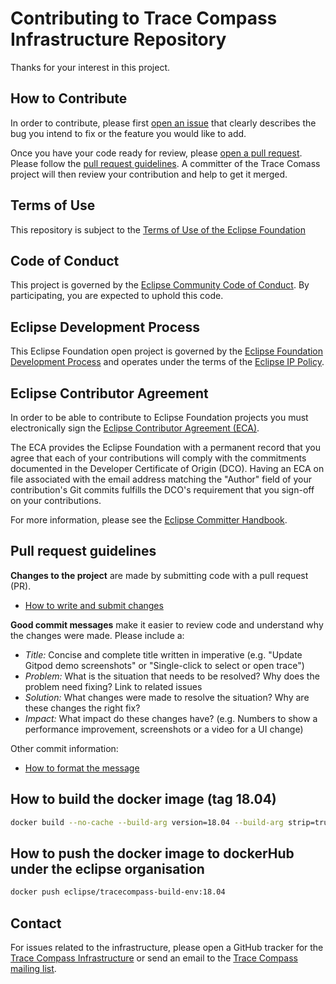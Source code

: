 # Contributing to Trace Compass Infrastructure Repository

Thanks for your interest in this project.

## How to Contribute

In order to contribute, please first [open an issue][issues] that clearly describes the bug you
intend to fix or the feature you would like to add.

Once you have your code ready for review, please  [open a pull request][pull-requests]. Please follow
the [pull request guidelines][pr-guide]. A committer of the Trace Comass project will then review your 
contribution and help to get it merged.

## Terms of Use

This repository is subject to the [Terms of Use of the Eclipse Foundation][terms]

## Code of Conduct

This project is governed by the [Eclipse Community Code of Conduct](CODE_OF_CONDUCT.md).
By participating, you are expected to uphold this code.

## Eclipse Development Process

This Eclipse Foundation open project is governed by the [Eclipse Foundation
Development Process][dev-process] and operates under the terms of the [Eclipse IP Policy][ip-policy].

## Eclipse Contributor Agreement

In order to be able to contribute to Eclipse Foundation projects you must
electronically sign the [Eclipse Contributor Agreement (ECA)][eca].

The ECA provides the Eclipse Foundation with a permanent record that you agree
that each of your contributions will comply with the commitments documented in
the Developer Certificate of Origin (DCO). Having an ECA on file associated with
the email address matching the "Author" field of your contribution's Git commits
fulfills the DCO's requirement that you sign-off on your contributions.

For more information, please see the [Eclipse Committer Handbook][commiter-handbook].

## Pull request guidelines

**Changes to the project** are made by submitting code with a pull request (PR).

* [How to write and submit changes][creating-changes]

**Good commit messages** make it easier to review code and understand why the changes were made.
Please include a:

* *Title:* Concise and complete title written in imperative (e.g. "Update Gitpod demo screenshots"
or "Single-click to select or open trace")
* *Problem:* What is the situation that needs to be resolved? Why does the problem need fixing?
Link to related issues
* *Solution:* What changes were made to resolve the situation? Why are these changes the right fix?
* *Impact:* What impact do these changes have? (e.g. Numbers to show a performance improvement,
screenshots or a video for a UI change)

Other commit information:

* [How to format the message][commit-message-message]

## How to build the docker image (tag 18.04)

```bash
docker build --no-cache --build-arg version=18.04 --build-arg strip=true  -t eclipse/tracecompass-build-env:18.04 .
```

## How to push the docker image to dockerHub under the eclipse organisation
```bash
docker push eclipse/tracecompass-build-env:18.04
```

## Contact

For issues related to the infrastructure, please open a GitHub tracker for the [Trace Compass Infrastructure][tc-infra] or send an email to the [Trace Compass mailing list][mailing-list].

[commit-message-message]: https://tbaggery.com/2008/04/19/a-note-about-git-commit-messages.html
[commiter-handbook]: https://www.eclipse.org/projects/handbook/#resources-commit
[contact-us]: #contact
[creating-changes]: https://www.dataschool.io/how-to-contribute-on-github/
[dev-process]: https://eclipse.org/projects/dev_process
[eca]: http://www.eclipse.org/legal/ECA.php
[ip-policy]: https://www.eclipse.org/org/documents/Eclipse_IP_Policy.pdf
[issues]: https://github.com/eclipse-tracecompass/tracecompass-infra/issues
[mailing-list]: https://accounts.eclipse.org/mailing-list/tracecompass-dev
[pr-guide]: #pull-request-guidelines
[pull-requests]: https://github.com/eclipse-tracecompass/tracecompass-infra/pulls
[tc-infra]: https://github.com/eclipse-tracecompass/tracecompass-infra
[terms]: https://www.eclipse.org/legal/termsofuse.php